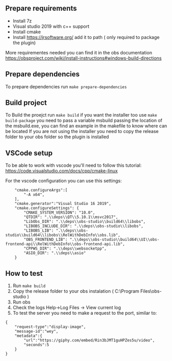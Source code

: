 ## Prepare requirements
- Install 7z
- Visual studio 2019 with c++ support
- Install cmake
- Install https://jrsoftware.org/ add it to path ( only required to package the plugin)

More requirementes needed you can find it in the obs documentation https://obsproject.com/wiki/install-instructions#windows-build-directions

## Prepare dependencies

To prepare dependencies run `make prepare-dependencies`


## Build project

To Build the proejct run `make build` if you want the installer too use `make build-package`
you need to pass a variable msbuild passing the location of the msbuild.exe, you can find an example in the makefile to know where can be located
If you are not using the installer you need to copy the release folder to your obs folder so the plugin is installed

## VSCode setup
To be able to work with vscode you'll need to follow this tutorial:
https://code.visualstudio.com/docs/cpp/cmake-linux

For the vscode configuration you can use this settings:
```
    "cmake.configureArgs":[
        "-A x64",
    ],
    "cmake.generator":"Visual Studio 16 2019",	
    "cmake.configureSettings": {
        "CMAKE_SYSTEM_VERSION": "10.0",
        "QTDIR": ".\\deps\\QT\\5.10.1\\msvc2017",
        "LibObs_DIR": ".\\deps\\obs-studio\\build64\\libobs",
        "LIBOBS_INCLUDE_DIR": ".\\deps\\obs-studio\\libobs",
        "LIBOBS_LIB": ".\\deps\\obs-studio\\build64\\libobs\\RelWithDebInfo\\obs.lib",
        "OBS_FRONTEND_LIB": ".\\deps\\obs-studio\\build64\\UI\\obs-frontend-api\\RelWithDebInfo\\obs-frontend-api.lib",
        "CPPWS_DIR": ".\\deps\\websocketpp",
        "ASIO_DIR": ".\\deps\\asio"
    }

```

## How to test
1. Run `make build`
2. Copy the release folder to your obs instalation ( C:\Program Files\obs-studio )
3. Run obs
4. Check the logs Help->Log Files -> View current log
5. To test the server you need to make a request to the port, similar to:
```
{
    "request-type":"display-image",
    "message-id":"wey",
    "metadata":{
        "url":"https://giphy.com/embed/Rin3bJMT1guHPZes5u/video",
        "seconds":5
    }
}

```
